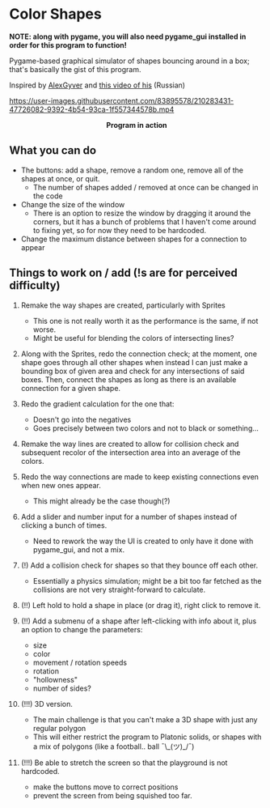# Color Shapes
**NOTE: along with pygame, you will also need pygame_gui installed in order for this program to function!**

Pygame-based graphical simulator of shapes bouncing around in a box; that's basically the gist of this program.

Inspired by <a href="https://github.com/AlexGyver">AlexGyver</a> and <a href="https://www.youtube.com/watch?v=2fs1tuUUJRM" target="_blank">this video of his</a> (Russian)

https://user-images.githubusercontent.com/83895578/210283431-47726082-9392-4b54-93ca-1f557344578b.mp4
<p align="center"><b>Program in action</b></p>

## What you can do
- The buttons: add a shape, remove a random one, remove all of the shapes at once, or quit.
  - The number of shapes added / removed at once can be changed in the code
- Change the size of the window
  - There is an option to resize the window by dragging it around the corners, but it has a bunch of problems that I haven't come around to fixing yet, so for now they need to be hardcoded.
- Change the maximum distance between shapes for a connection to appear

## Things to work on / add (!s are for perceived difficulty)

1. Remake the way shapes are created, particularly with Sprites
    - This one is not really worth it as the performance is the same, if not worse.
    - Might be useful for blending the colors of intersecting lines?
	
2. Along with the Sprites, redo the connection check; at the moment, one shape goes through all other shapes when instead I can just make a bounding box of given area and check for any intersections of said boxes. Then, connect the shapes as long as there is an available connection for a given shape.

3. Redo the gradient calculation for the one that:
    - Doesn't go into the negatives
    - Goes precisely between two colors and not to black or something...
	
4. Remake the way lines are created to allow for collision check and subsequent recolor of the intersection area into an average of the colors.

5. Redo the way connections are made to keep existing connections even when new ones appear.
    - This might already be the case though(?)

6. Add a slider and number input for a number of shapes instead of clicking a bunch of times.
    - Need to rework the way the UI is created to only have it done with pygame_gui, and not a mix.
	
7. (!) Add a collision check for shapes so that they bounce off each other.
    - Essentially a physics simulation; might be a bit too far fetched as the collisions are not very straight-forward to calculate.

8. (!!) Left hold to hold a shape in place (or drag it), right click to remove it.

9. (!!) Add a submenu of a shape after left-clicking with info about it, plus an option to change the parameters:
    - size
    - color
    - movement / rotation speeds
    - rotation
    - "hollowness" 
    - number of sides?

10. (!!!) 3D version.
    - The main challenge is that you can't make a 3D shape with just any regular polygon
    - This will either restrict the program to Platonic solids, or shapes with a mix of polygons (like a football.. ball ¯\\\_(ツ)\_/¯)

11. (!!!) Be able to stretch the screen so that the playground is not hardcoded.
    - make the buttons move to correct positions
    - prevent the screen from being squished too far.
